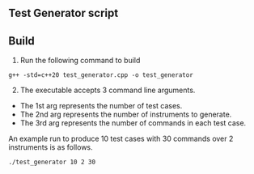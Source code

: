 ## Test Generator script

## Build

1. Run the following command to build

```
g++ -std=c++20 test_generator.cpp -o test_generator
```

2. The executable accepts 3 command line arguments.

- The 1st arg represents the number of test cases.
- The 2nd arg represents the number of instruments to generate.
- The 3rd arg represents the number of commands in each test case.

An example run to produce 10 test cases with 30 commands over 2 instruments is as follows.

```
./test_generator 10 2 30
```

